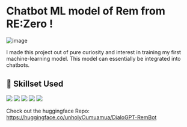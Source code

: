 # Chatbot ML model of Rem from RE:Zero !

![image](https://github.com/ItsSamikshaVijay/RemMLChatbot/assets/135284414/7442e462-2093-4bbf-bd89-f06b0a48df33)


I made this project out of pure curiosity and interest in training my first machine-learning model. This model can essentially be integrated into chatbots. 

## 🚀 Skillset Used  
<p align="left">
  <img src="https://skillicons.dev/icons?i=python" />
  <img src="https://img.shields.io/badge/Jupyter-F37626?style=for-the-badge&logo=jupyter&logoColor=white" />
  <img src="https://img.shields.io/badge/scikit--learn-F7931E?style=for-the-badge&logo=scikit-learn&logoColor=white" />
  <img src="https://img.shields.io/badge/NumPy-013243?style=for-the-badge&logo=numpy&logoColor=white" />
  <img src="https://skillicons.dev/icons?i=gcp" />
</p>

Check out the huggingface Repo: 
https://huggingface.co/unholyOumuamua/DialoGPT-RemBot



